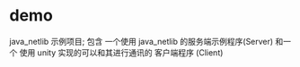 # demo
  java_netlib 示例项目; 包含 一个使用 java_netlib 的服务端示例程序(Server) 和一个 使用 unity 实现的可以和其进行通讯的 客户端程序 (Client)
